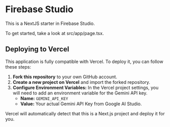 # Firebase Studio

This is a NextJS starter in Firebase Studio.

To get started, take a look at src/app/page.tsx.

## Deploying to Vercel

This application is fully compatible with Vercel. To deploy it, you can follow these steps:

1.  **Fork this repository** to your own GitHub account.
2.  **Create a new project on Vercel** and import the forked repository.
3.  **Configure Environment Variables:** In the Vercel project settings, you will need to add an environment variable for the Gemini API key.
    -   **Name:** `GEMINI_API_KEY`
    -   **Value:** Your actual Gemini API Key from Google AI Studio.

Vercel will automatically detect that this is a Next.js project and deploy it for you.
